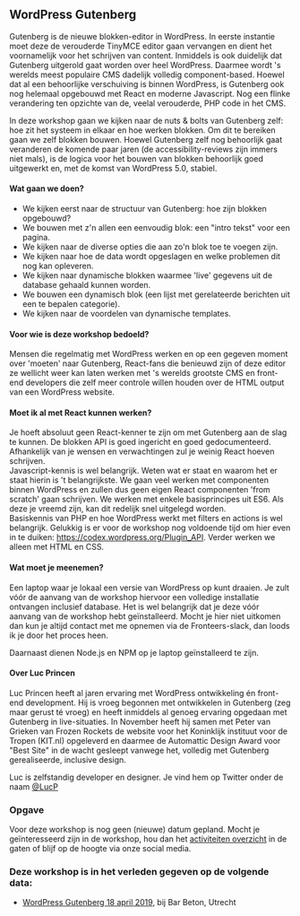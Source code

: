 <h2>WordPress Gutenberg</h2>
<p>Gutenberg is de nieuwe blokken-editor in WordPress. In eerste instantie moet deze de verouderde TinyMCE editor gaan vervangen en dient het voornamelijk voor het schrijven van content. Inmiddels is ook duidelijk dat Gutenberg uitgerold gaat worden over heel WordPress. Daarmee wordt 's werelds meest populaire CMS dadelijk volledig component-based. Hoewel dat al een behoorlijke verschuiving is binnen WordPress, is Gutenberg ook nog helemaal opgebouwd met React en moderne Javascript. Nog een flinke verandering ten opzichte van de, veelal verouderde, PHP code in het CMS.</p>
<p>In deze workshop gaan we kijken naar de nuts &amp; bolts van Gutenberg zelf: hoe zit het systeem in elkaar en hoe werken blokken. Om dit te bereiken gaan we zelf blokken bouwen. Hoewel Gutenberg zelf nog behoorlijk gaat veranderen de komende paar jaren (de accessibility-reviews zijn immers niet mals), is de logica voor het bouwen van blokken behoorlijk goed uitgewerkt en, met de komst van WordPress 5.0, stabiel.</p>
<h4>Wat gaan we doen?</h4>
<ul>
<li>We kijken eerst naar de structuur van Gutenberg: hoe zijn blokken opgebouwd?</li>
<li>We bouwen met z'n allen een eenvoudig blok: een &quot;intro tekst&quot; voor een pagina.</li>
<li>We kijken naar de diverse opties die aan zo'n blok toe te voegen zijn.</li>
<li>We kijken naar hoe de data wordt opgeslagen en welke problemen dit nog kan opleveren.</li>
<li>We kijken naar dynamische blokken waarmee 'live' gegevens uit de database gehaald kunnen worden.</li>
<li>We bouwen een dynamisch blok (een lijst met gerelateerde berichten uit een te bepalen categorie).</li>
<li>We kijken naar de voordelen van dynamische templates.</li>
</ul>
<h4>Voor wie is deze workshop bedoeld?</h4>
<p>Mensen die regelmatig met WordPress werken en op een gegeven moment over 'moeten' naar Gutenberg, React-fans die benieuwd zijn of deze editor ze wellicht weer kan laten werken met 's werelds grootste CMS en front-end developers die zelf meer controle willen houden over de HTML output van een WordPress website.</p>
<h4>Moet ik al met React kunnen werken?</h4>
<p>Je hoeft absoluut geen React-kenner te zijn om met Gutenberg aan de slag te kunnen. De blokken API is goed ingericht en goed gedocumenteerd.<br>Afhankelijk van je wensen en verwachtingen zul je weinig React hoeven schrijven.<br>Javascript-kennis is wel belangrijk. Weten wat er staat en waarom het er staat hierin is 't belangrijkste. We gaan veel werken met componenten binnen WordPress en zullen dus geen eigen React componenten 'from scratch' gaan schrijven. We werken met enkele basisprincipes uit ES6. Als deze je vreemd zijn, kan dit redelijk snel uitgelegd worden.<br>Basiskennis van PHP en hoe WordPress werkt met filters en actions is wel belangrijk. Gelukkig is er voor de workshop nog voldoende tijd om hier even in te duiken: <a href="https://codex.wordpress.org/Plugin_API">https://codex.wordpress.org/Plugin_API</a>. Verder werken we alleen met HTML en CSS.</p>
<h4>Wat moet je meenemen?</h4>
<p>Een laptop waar je lokaal een versie van WordPress op kunt draaien. Je zult vóór de aanvang van de workshop hiervoor een volledige installatie ontvangen inclusief database. Het is wel belangrijk dat je deze vóór aanvang van de workshop hebt geïnstalleerd. Mocht je hier niet uitkomen dan kun je altijd contact met me opnemen via de Fronteers-slack, dan loods ik je door het proces heen.</p>
<p>Daarnaast dienen Node.js en NPM op je laptop geïnstalleerd te zijn.</p>
<h4>Over Luc Princen</h4>
<p>Luc Princen heeft al jaren ervaring met WordPress ontwikkeling én front-end development. Hij is vroeg begonnen met ontwikkelen in Gutenberg (zeg maar gerust té vroeg) en heeft inmiddels al genoeg ervaring opgedaan met Gutenberg in live-situaties. In November heeft hij samen met Peter van Grieken van Frozen Rockets de website voor het Koninklijk instituut voor de Tropen (KIT.nl) opgeleverd en daarmee de Automattic Design Award voor &quot;Best Site&quot; in de wacht gesleept vanwege het, volledig met Gutenberg gerealiseerde, inclusive design.</p>
<p>Luc is zelfstandig developer en designer. Je vind hem op Twitter onder de naam <a href="https://twitter.com/LucP">@LucP</a></p>
<h3>Opgave</h3>
<p>Voor deze workshop is nog geen (nieuwe) datum gepland. Mocht je geïnteresseerd zijn in de workshop, hou dan het <a href="/nl/activiteiten/">activiteiten overzicht</a> in de gaten of blijf op de hoogte via onze social media.</p>
<h3>Deze workshop is in het verleden gegeven op de volgende data: </h3>
<ul>
<li><a href="/nl/workshop-archief/wordpress-gutenberg/wordpress-gutenberg-12-april-2019">WordPress Gutenberg 18 april 2019</a>, bij Bar Beton, Utrecht</li>
</ul>
